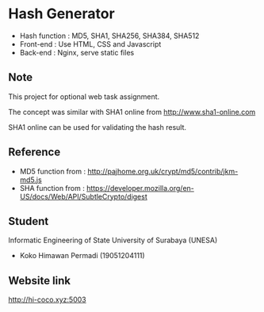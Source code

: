 # Hash Generator
- Hash function : MD5, SHA1, SHA256, SHA384, SHA512 
- Front-end : Use HTML, CSS and Javascript
- Back-end : Nginx, serve static files

## Note
This project for optional web task assignment.

The concept was similar with SHA1 online from http://www.sha1-online.com

SHA1 online can be used for validating the hash result.

## Reference
- MD5 function from : http://pajhome.org.uk/crypt/md5/contrib/jkm-md5.js
- SHA function from : https://developer.mozilla.org/en-US/docs/Web/API/SubtleCrypto/digest

## Student
Informatic Engineering of State University of Surabaya (UNESA)
- Koko Himawan Permadi (19051204111)

## Website link
http://hi-coco.xyz:5003


